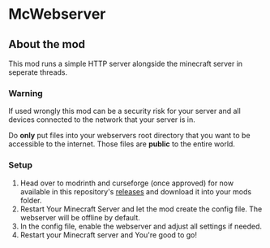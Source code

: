 # McWebserver

## About the mod
This mod runs a simple HTTP server alongside the minecraft server in seperate threads.

### Warning
If used wrongly this mod can be a security risk for your server and all devices connected to the network that your server is in.

Do **only** put files into your webservers root directory that you want to be accessible to the internet. Those files are **public** to the entire world.

### Setup

1. Head over to modrinth and curseforge (once approved) for now available in this repository's [releases](https://github.com/J-onasJones/McWebserver/releases/latest) and download it into your mods folder.
2. Restart Your Minecraft Server and let the mod create the config file. The webserver will be offline by default.
3. In the config file, enable the webserver and adjust all settings if needed.
4. Restart your Minecraft server and You're good to go!